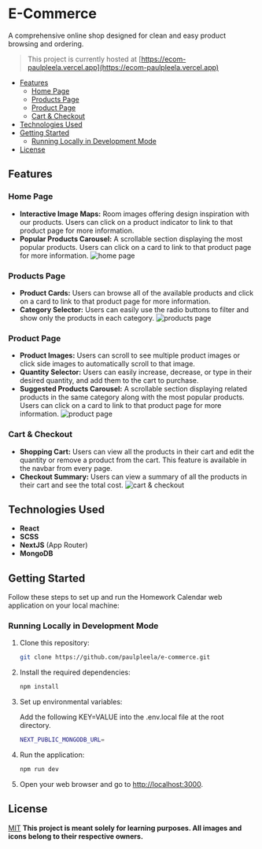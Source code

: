 
# E-Commerce

A comprehensive online shop designed for clean and easy product browsing and ordering.

> This project is currently hosted at [https://ecom-paulpleela.vercel.app](https://ecom-paulpleela.vercel.app)

- [Features](#features)
  - [Home Page](#home-page)
  - [Products Page](#products-page)
  - [Product Page](#product-page)
  - [Cart & Checkout](#cart--checkout)
- [Technologies Used](#technologies-used)
- [Getting Started](#getting-started)
  - [Running Locally in Development Mode](#running-locally-in-development-mode)
- [License](#license)


## Features

### Home Page

* **Interactive Image Maps:** Room images offering design inspiration with our products. Users can click on a product indicator to link to that product page for more information.
* **Popular Products Carousel:** A scrollable section displaying the most popular products. Users can click on a card to link to that product page for more information.
![home page](https://i.imgur.com/XYXnHlx.png)

### Products Page

* **Product Cards:** Users can browse all of the available products and click on a card to link to that product page for more information.
* **Category Selector:** Users can easily use the radio buttons to filter and show only the products in each category.
![products page](https://i.imgur.com/HHFXCBI.png)

### Product Page

* **Product Images:** Users can scroll to see multiple product images or click side images to automatically scroll to that image.
* **Quantity Selector:** Users can easily increase, decrease, or type in their desired quantity, and add them to the cart to purchase.
* **Suggested Products Carousel:** A scrollable section displaying related products in the same category along with the most popular products. Users can click on a card to link to that product page for more information.
![product page](https://i.imgur.com/5osePyj.png)

### Cart & Checkout

* **Shopping Cart:** Users can view all the products in their cart and edit the quantity or remove a product from the cart. This feature is available in the navbar from every page.
* **Checkout Summary:** Users can view a summary of all the products in their cart and see the total cost.
![cart & checkout](https://i.imgur.com/GgZXxKK.png)


## Technologies Used

* **React**
* **SCSS**
* **NextJS** (App Router)
* **MongoDB**


## Getting Started

Follow these steps to set up and run the Homework Calendar web application on your local machine:


### Running Locally in Development Mode

1. Clone this repository:

    ```bash
    git clone https://github.com/paulpleela/e-commerce.git
    ```

2. Install the required dependencies:

    ```bash
    npm install
    ```

3. Set up environmental variables:

    Add the following KEY=VALUE into the .env.local file at the root directory.

    ```bash
    NEXT_PUBLIC_MONGODB_URL=
    ```

4. Run the application:

    ```bash
    npm run dev
    ```

5. Open your web browser and go to [http://localhost:3000](http://localhost:3000).


## License

[MIT](https://choosealicense.com/licenses/mit/)
**This project is meant solely for learning purposes. All images and icons belong to their respective owners.**
